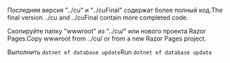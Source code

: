 <span data-ttu-id="56da8-101">Последняя версия "../cu" и "../cuFinal" содержат более полный код.</span><span class="sxs-lookup"><span data-stu-id="56da8-101">The final version ../cu and ../cuFinal contain more completed code.</span></span>

<span data-ttu-id="56da8-102">Скопируйте папку "wwwroot" из "../cu/" или нового проекта Razor Pages.</span><span class="sxs-lookup"><span data-stu-id="56da8-102">Copy wwwroot from ../cu/ or from a new Razor Pages project.</span></span>

<span data-ttu-id="56da8-103">Выполнить `dotnet ef database update`</span><span class="sxs-lookup"><span data-stu-id="56da8-103">Run `dotnet ef database update`</span></span>
